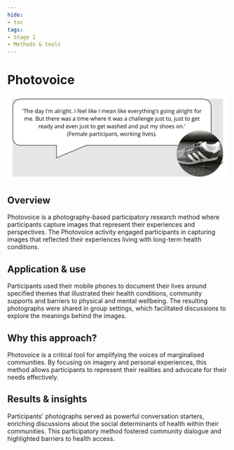 ```yaml
---
hide:
- toc
tags:
- Stage 1
- Methods & tools
---
```


# Photovoice

![Photovoice quote](../assets/photovoice.png)

## Overview
Photovoice is a photography-based participatory research method where participants capture images that represent their experiences and perspectives. The Photovoice activity engaged participants in capturing images that reflected their experiences living with long-term health conditions.

## Application & use  
Participants used their mobile phones to document their lives around specified themes that illustrated their health conditions, community supports and barriers to physical and mental wellbeing. The resulting photographs were shared in group settings, which facilitated discussions to explore the meanings behind the images.

## Why this approach?  
Photovoice is a critical tool for amplifying the voices of marginalised communities. By focusing on imagery and personal experiences, this method allows participants to represent their realities and advocate for their needs effectively.

## Results & insights  
Participants' photographs served as powerful conversation starters, enriching discussions about the social determinants of health within their communities. This participatory method fostered community dialogue and highlighted barriers to health access.
